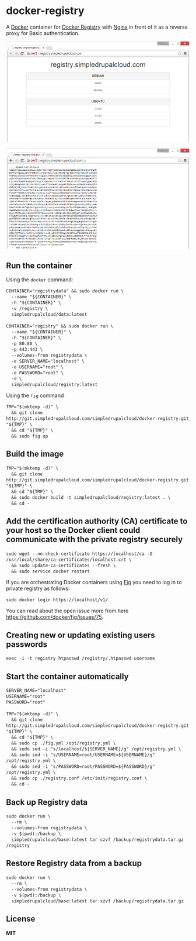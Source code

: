 # docker-registry

A [Docker](https://docker.com/) container for [Docker Registry](https://github.com/docker/docker-registry) with [Nginx](http://nginx.org/) in front of it as a reverse proxy for Basic authentication.

![example2](/example2.png)

![example1](/example1.png)

## Run the container

Using the `docker` command:

    CONTAINER="registrydata" && sudo docker run \
      --name "${CONTAINER}" \
      -h "${CONTAINER}" \
      -v /registry \
      simpledrupalcloud/data:latest

    CONTAINER="registry" && sudo docker run \
      --name "${CONTAINER}" \
      -h "${CONTAINER}" \
      -p 80:80 \
      -p 443:443 \
      --volumes-from registrydata \
      -e SERVER_NAME="localhost" \
      -e USERNAME="root" \
      -e PASSWORD="root" \
      -d \
      simpledrupalcloud/registry:latest

Using the `fig` command

    TMP="$(mktemp -d)" \
      && git clone http://git.simpledrupalcloud.com/simpledrupalcloud/docker-registry.git "${TMP}" \
      && cd "${TMP}" \
      && sudo fig up

## Build the image

    TMP="$(mktemp -d)" \
      && git clone http://git.simpledrupalcloud.com/simpledrupalcloud/docker-registry.git "${TMP}" \
      && cd "${TMP}" \
      && sudo docker build -t simpledrupalcloud/registry:latest . \
      && cd -

## Add the certification authority (CA) certificate to your host so the Docker client could communicate with the private registry securely

    sudo wget --no-check-certificate https://localhost/ca -O /usr/local/share/ca-certificates/localhost.crt \
      && sudo update-ca-certificates --fresh \
      && sudo service docker restart

If you are orchestrating Docker containers using [Fig](http://www.fig.sh/) you need to log in to private registry as follows:

    sudo docker login https://localhost/v1/

You can read about the open issue more from here https://github.com/docker/fig/issues/75.

## Creating new or updating existing users passwords

    exec -i -t registry htpasswd /registry/.htpasswd username

## Start the container automatically

    SERVER_NAME="localhost"
    USERNAME="root"
    PASSWORD="root"

    TMP="$(mktemp -d)" \
      && git clone http://git.simpledrupalcloud.com/simpledrupalcloud/docker-registry.git "${TMP}" \
      && cd "${TMP}" \
      && sudo cp ./fig.yml /opt/registry.yml \
      && sudo sed -i "s/localhost/${SERVER_NAME}/g" /opt/registry.yml \
      && sudo sed -i "s/USERNAME=root/USERNAME=${USERNAME}/g" /opt/registry.yml \
      && sudo sed -i "s/PASSWORD=root/PASSWORD=${PASSWORD}/g" /opt/registry.yml \
      && sudo cp ./registry.conf /etc/init/registry.conf \
      && cd -

## Back up Registry data

    sudo docker run \
      --rm \
      --volumes-from registrydata \
      -v $(pwd):/backup \
      simpledrupalcloud/base:latest tar czvf /backup/registrydata.tar.gz /registry

## Restore Registry data from a backup

    sudo docker run \
      --rm \
      --volumes-from registrydata \
      -v $(pwd):/backup \
      simpledrupalcloud/base:latest tar xzvf /backup/registrydata.tar.gz

## License

**MIT**
